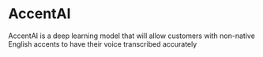 # AccentAI
AccentAI is a deep learning model that will allow customers with non-native English accents to have their voice transcribed accurately
